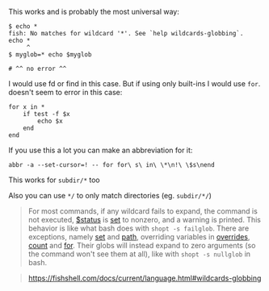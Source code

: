 This works and is probably the most universal way:

    $ echo *
    fish: No matches for wildcard '*'. See `help wildcards-globbing`.
    echo *
         ^
    $ myglob=* echo $myglob
    
    # ^^ no error ^^

I would use fd or find in this case. But if using only built-ins I would use `for`. doesn't seem to error in this case: 

    for x in *
        if test -f $x
            echo $x
        end
    end

If you use this a lot you can make an abbreviation for it:

    abbr -a --set-cursor=! -- for for\ s\ in\ \*\n!\ \$s\nend

This works for `subdir/*` too

Also you can use `*/` to only match directories (eg. `subdir/*/`)

> For most commands, if any wildcard fails to expand, the command is not executed, [$status](https://fishshell.com/docs/current/language.html#variables-status) is [set](https://fishshell.com/docs/current/cmds/set.html) to nonzero, and a warning is printed. This behavior is like what bash does with `shopt -s failglob`. There are exceptions, namely [set](https://fishshell.com/docs/current/cmds/set.html) and [path](https://fishshell.com/docs/current/cmds/path.html), overriding variables in [overrides](https://fishshell.com/docs/current/language.html#variables-override), [count](https://fishshell.com/docs/current/cmds/count.html) and [for](https://fishshell.com/docs/current/cmds/for.html). Their globs will instead expand to zero arguments (so the command won't see them at all), like with `shopt -s nullglob` in bash.


> https://fishshell.com/docs/current/language.html#wildcards-globbing
